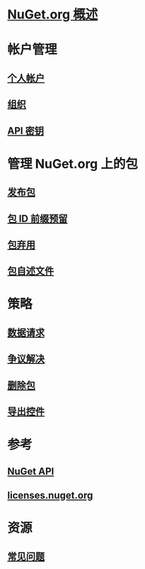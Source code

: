 # [NuGet.org 概述](overview-nuget-org.md)
# 帐户管理
## [个人帐户](individual-accounts.md)
## [组织](organizations-on-nuget-org.md)
## [API 密钥](scoped-api-keys.md)
# 管理 NuGet.org 上的包
## [发布包](publish-a-package.md)
## [包 ID 前缀预留](id-prefix-reservation.md)
## [包弃用](deprecate-packages.md)
## [包自述文件](package-readme-on-nuget-org.md)
# 策略
## [数据请求](policies/Data-requests.md)
## [争议解决](policies/dispute-resolution.md)
## [删除包](policies/deleting-packages.md)
## [导出控件](policies/export-control.md)
# 参考
## [NuGet API](../api/overview.md)
## [licenses.nuget.org](licenses.nuget.org.md)
# 资源
## [常见问题](nuget-org-faq.md)
